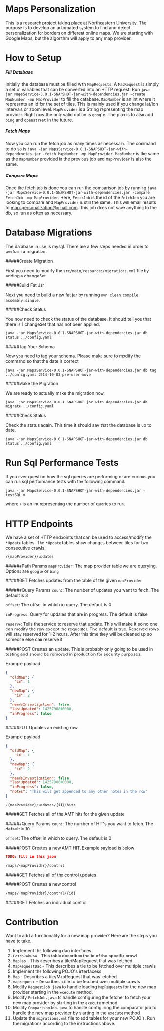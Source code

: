 Maps Personalization
====================

This is a research project taking place at Northeastern University. The purpose is to develop an automated system to find and detect personalization for borders on different online maps. We are starting with Google Maps, but the algorithm will apply to any map provider.

How to Setup
============

##### Fill Database

Initially, the database must be filled with ```MapRequests```. A ```MapRequest``` is simply a set of variables that can be converted into an HTTP request. Run ```java -jar MapsService-0.0.1-SNAPSHOT-jar-with-dependencies.jar -create MapNumber -mp MapProvider``` to fill the database. ```MapNumber``` is an int where it represents an id for the set of tiles. This is mainly used if you change lat/lon intervals or zoom level. ```MapProvider``` is a String representing the map provider. Right now the only valid option is ```google```. The plan is to also add ```bing``` and ```openstreet``` in the future.

##### Fetch Maps
Now you can run the fetch job as many times as necessary. The command to do so is ```java -jar MapsService-0.0.1-SNAPSHOT-jar-with-dependencies.jar -fetch MapNumber -mp MapProvider```. ```MapNumber``` is the same as the ```MapNumber``` provided in the previous job and ```MapProvider``` is also the same.

##### Compare Maps
Once the fetch job is done you can run the comparison job by running ```java -jar MapsService-0.0.1-SNAPSHOT-jar-with-dependencies.jar -compare FetchJob -mp MapProvider```. Here, ```FetchJob``` is the id of the ```FetchJob``` you are looking to compare and ```MapProvider``` is still the same. This will email results to mapspersonalization@gmail.com. This job does not save anything to the db, so run as often as necessary.



Database Migrations
===================

The database in use is mysql. There are a few steps needed in order to perform a migration. 

#####Create Migration

First you need to modify the ```src/main/resources/migrations.xml``` file by adding a changeSet.


#####Build Fat Jar

Next you need to build a new fat jar by running ```mvn clean compile assembly:single```.

#####Check Status

You now need to check the status of the database. It should tell you that there is 1 changeSet that has not been applied.

```
java -jar MapsService-0.0.1-SNAPSHOT-jar-with-dependencies.jar db status ../config.yaml
```

#####Tag Your Schema

Now you need to tag your schema. Please make sure to modify the command so that the date is correct

```
java -jar MapsService-0.0.1-SNAPSHOT-jar-with-dependencies.jar db tag ../config.yaml 2014-10-03-pre-user-move
```

#####Make the Migration

We are ready to actually make the migration now.

```
java -jar MapsService-0.0.1-SNAPSHOT-jar-with-dependencies.jar db migrate ../config.yaml
```

#####Check Status

Check the status again. This time it should say that the database is up to date.

```
java -jar MapsService-0.0.1-SNAPSHOT-jar-with-dependencies.jar db status ../config.yaml
```

Run Sql Performance Tests
=========================

If you ever question how the sql queries are performing or are curious you can run sql performance tests with the following command.
```
java -jar MapsService-0.0.1-SNAPSHOT-jar-with-dependencies.jar -testSQL x
```
where ```x``` is an int representing the number of queries to run.

HTTP Endpoints
=============

We have a set of HTTP endpoints that can be used to access/modify the ```*Update``` tables. 
The ```*Update``` tables show changes between tiles for two consecutive crawls.

```
/{mapProvider}/updates
```

######Path Params
```mapProvider```: The map provider table we are querying. Options are ```google``` or ```bing```

#####GET
Fetches updates from the table of the given ```mapProvider```

######Query Params
```count```: The number of updates you want to fetch. The default is 3

```offset```: The offset in which to query. The default is 0

```inProgress```: Query for updates that are in progress. The default is false

```reserve```: Tells the service to reserve that update. This will make it so no one can modify the row except the requester. The default is true. Reserved rows will stay reserved for 1-2 hours. After this time they will be cleaned up so someone else can reserve it

#####POST
Creates an update. This is probably only going to be used in testing and should be removed in production for security purposes.

Example payload
```json
{
  "oldMap": {
    "id": 1
  },
  "newMap": {
    "id": 2 
  },
  "needsInvestigation": false,
  "lastUpdated": 1425790800000,
  "inProgress": false
}
```

#####PUT
Updates an existing row.

Example payload
```json
{
  "oldMap": {
    "id": 1
  },
  "newMap": {
    "id": 2 
  },
  "needsInvestigation": false,
  "lastUpdated": 1425790800000,
  "inProgress": false,
  "notes": "This will get appended to any other notes in the row"
}
```

```
/{mapProvider}/updates/{id}/hits
```
#####GET
Fetches all of the AMT hits for the given update

######Query Params
```count```: The number of HIT's you want to fetch. The default is 10

```offset```: The offset in which to query. The default is 0

#####POST
Creates a new AMT HIT. Example payload is below
```json
TODO: Fill in this json
```

```
/maps/{mapProvider}/control
```
#####GET
Fetches all of the control updates

#####POST
Creates a new control

```
/maps/{mapProvider}/control/{id}
```
#####GET
Fetches an individual control



Contribution
============

Want to add a functionality for a new map provider? Here are the steps you have to take..

1. Implement the following dao interfaces.
  1. ```FetchJobDao``` - This table describes the id of the specific crawl
  2. ```MapDao``` - This describes a tile/MapRequest that was fetched
  3. ```MapRequestDao``` - This describes a tile to be fetched over multiple crawls
2. Implement the following POJO's interfacess
  1. ```Map``` - Describes a tile/MapRequest that was fetched
  2. ```MapRequest``` - Describes a tile to be fetched over multiple crawls
3. Modify ```RequestJob.java``` to handle loading ```MapRequest```s for the new map provider starting in the ```execute``` method.
4. Modify ```FetchJob.java``` to handle configuring the fetcher to fetch your new map provider by starting in the ```execute``` method
5. Modify ```ComparisonJob.java``` to handle configuring the comparator job to handle the new map provider by starting in the ```execute``` method
6. Update the ```migrations.xml``` file to add tables for your new POJO's. Run the migrations according to the instructions above.
